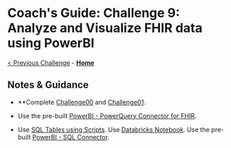 # Coach's Guide: Challenge 9: Analyze and Visualize FHIR data using PowerBI

[< Previous Challenge](./Solution08.md) - **[Home](./readme.md)**

## Notes & Guidance

- **Complete [Challenge00](./Solution00.md) and [Challenge01](./Solution01.md).

- Use the pre-built [PowerBI - PowerQuery Connector for FHIR](./PowerBI%20-%20PowerQuery%20Connector%20for%20FHIR.pbit).

- Use [SQL Tables using Scripts](./SQL%20DDL%20Script.txt). Use [Databricks Notebook](./fhirhackdatabrickstemplate.dbc). Use the pre-built [PowerBI - SQL Connector](./PowerBI%20-%20SQL%20Connector.pbit).

